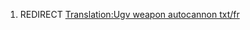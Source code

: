 1.  REDIRECT [Translation:Ugv weapon autocannon
    txt/fr](Translation:Ugv_weapon_autocannon_txt/fr "wikilink")